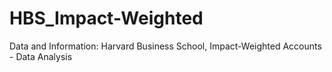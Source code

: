 # HBS_Impact-Weighted
Data and Information: Harvard Business School, Impact-Weighted Accounts  - Data Analysis
